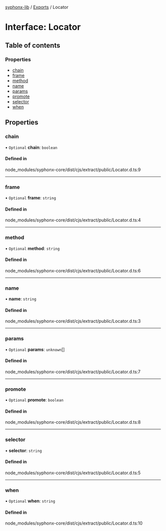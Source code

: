 [syphonx-lib](../README.md) / [Exports](../modules.md) / Locator

# Interface: Locator

## Table of contents

### Properties

- [chain](Locator.md#chain)
- [frame](Locator.md#frame)
- [method](Locator.md#method)
- [name](Locator.md#name)
- [params](Locator.md#params)
- [promote](Locator.md#promote)
- [selector](Locator.md#selector)
- [when](Locator.md#when)

## Properties

### chain

• `Optional` **chain**: `boolean`

#### Defined in

node_modules/syphonx-core/dist/cjs/extract/public/Locator.d.ts:9

___

### frame

• `Optional` **frame**: `string`

#### Defined in

node_modules/syphonx-core/dist/cjs/extract/public/Locator.d.ts:4

___

### method

• `Optional` **method**: `string`

#### Defined in

node_modules/syphonx-core/dist/cjs/extract/public/Locator.d.ts:6

___

### name

• **name**: `string`

#### Defined in

node_modules/syphonx-core/dist/cjs/extract/public/Locator.d.ts:3

___

### params

• `Optional` **params**: `unknown`[]

#### Defined in

node_modules/syphonx-core/dist/cjs/extract/public/Locator.d.ts:7

___

### promote

• `Optional` **promote**: `boolean`

#### Defined in

node_modules/syphonx-core/dist/cjs/extract/public/Locator.d.ts:8

___

### selector

• **selector**: `string`

#### Defined in

node_modules/syphonx-core/dist/cjs/extract/public/Locator.d.ts:5

___

### when

• `Optional` **when**: `string`

#### Defined in

node_modules/syphonx-core/dist/cjs/extract/public/Locator.d.ts:10
